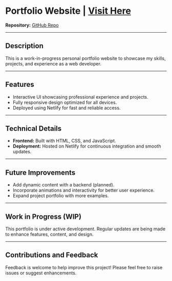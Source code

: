 # Portfolio Website | [Visit Here](https://mostofaportfolio.netlify.app/)
**Repository:** [GitHub Repo](https://github.com/Mostofa-Abedin/-ShekhMostofaAbedin-_T1A2)

---

## Description
This is a work-in-progress personal portfolio website to showcase my skills, projects, and experience as a web developer.

---

## Features
- Interactive UI showcasing professional experience and projects.
- Fully responsive design optimized for all devices.
- Deployed using Netlify for fast and reliable access.

---

## Technical Details
- **Frontend:** Built with HTML, CSS, and JavaScript.
- **Deployment:** Hosted on Netlify for continuous integration and smooth updates.

---

## Future Improvements
- Add dynamic content with a backend (planned).
- Incorporate animations and interactivity for better user experience.
- Expand project portfolio with more examples.

---

## Work in Progress (WIP)
This portfolio is under active development. Regular updates are being made to enhance features, content, and design.

---

## Contributions and Feedback
Feedback is welcome to help improve this project! Please feel free to raise issues or suggest enhancements.
